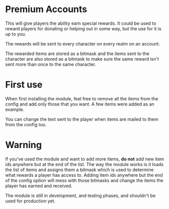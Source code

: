 # Premium Accounts
This will give players the ability earn special rewards. It could be used to reward players for donating or helping out in some way, but the use for it is up to you.

The rewards will be sent to every character on every realm on an account.

The rewarded items are stored as a bitmask and the items sent to the character are also stored as a bitmask to make sure the same reward isn't sent more than once to the same character.

# First use
When first installing the module, feel free to remove all the items from the config and add only those that you want. A few items were added as an example.

You can change the text sent to the player when items are mailed to them from the config too.

# Warning
If you've used the module and want to add more items, **do not** add new item ids anywhere but at the end of the list. The way the module works is it loads the list of items and assigns them a bitmask which is used to determine what rewards a player has access to. Adding item ids anywhere but the end of the config option will mess with those bitmasks and change the items the player has earned and received.

The module is still in development, and testing phases, and shouldn't be used for production yet.
